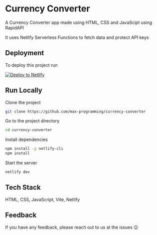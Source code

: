 # Currency Converter

A Currency Converter app made using HTML, CSS and JavaScipt using RapidAPI

It uses Netlify Serverless Functions to fetch data and protect API keys
## Deployment

To deploy this project run

[![Deploy to Netlify](https://www.netlify.com/img/deploy/button.svg)](https://app.netlify.com/start/deploy?repository=https://github.com/max-programming/currency-converter&utm_source=github)
## Run Locally

Clone the project

```bash
git clone https://github.com/max-programming/currency-converter
```

Go to the project directory

```bash
cd currency-converter
```

Install dependencies

```bash
npm install -g netlify-cli
npm install
```

Start the server

```bash
netlify dev
```

  
## Tech Stack

HTML, CSS, JavaScript, Vite, Netlify
  
## Feedback

If you have any feedback, please reach out to us at the issues 😉
  
